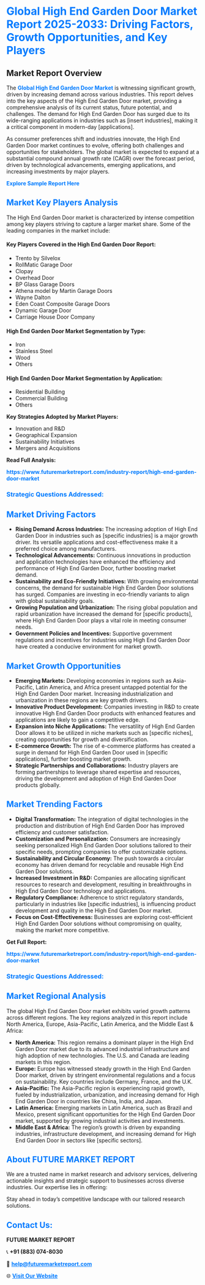 <h1 style="color: #007BFF;">Global High End Garden Door Market Report 2025-2033: Driving Factors, Growth Opportunities, and Key Players</h1>

<section id="overview">
<h2>Market Report Overview</h2>
<p>The <a href="https://www.futuremarketreport.com/industry-report/high-end-garden-door-market" style="color: #007BFF; text-decoration: none;"><strong>Global High End Garden Door Market</strong></a> is witnessing significant growth, driven by increasing demand across various industries. This report delves into the key aspects of the High End Garden Door market, providing a comprehensive analysis of its current status, future potential, and challenges. The demand for High End Garden Door has surged due to its wide-ranging applications in industries such as [insert industries], making it a critical component in modern-day [applications].</p>
<p>As consumer preferences shift and industries innovate, the High End Garden Door market continues to evolve, offering both challenges and opportunities for stakeholders. The global market is expected to expand at a substantial compound annual growth rate (CAGR) over the forecast period, driven by technological advancements, emerging applications, and increasing investments by major players.</p>
</section>

<section id="overview">
<p><a href="https://www.futuremarketreport.com/request-sample/reportId=54996" style="color: #007BFF; text-decoration: none;"><strong>Explore Sample Report Here</strong></a></p>
</section>

<section id="key-players">
<h2 style="color: #007BFF;">Market Key Players Analysis</h2>
<p>The High End Garden Door market is characterized by intense competition among key players striving to capture a larger market share. Some of the leading companies in the market include:</p>
<h4>Key Players Covered in the High End Garden Door Report:</h4>
<ul><li>Trento by Silvelox</li><li>RollMatic Garage Door</li><li>Clopay</li><li>Overhead Door</li><li>BP Glass Garage Doors</li><li>Athena model by Martin Garage Doors</li><li>Wayne Dalton</li><li>Eden Coast Composite Garage Doors</li><li>Dynamic Garage Door</li><li>Carriage House Door Company</li></ul>
<h4>High End Garden Door Market Segmentation by Type:</h4>
<ul><li>Iron</li><li>Stainless Steel</li><li>Wood</li><li>Others</li></ul>

<h4>High End Garden Door Market Segmentation by Application:</h4>
<ul><li>Residential Building</li><li>Commercial Building</li><li>Others</li></ul>
<p><strong>Key Strategies Adopted by Market Players:</strong></p>
<ul>
<li>Innovation and R&D</li>
<li>Geographical Expansion</li>
<li>Sustainability Initiatives</li>
<li>Mergers and Acquisitions</li>
</ul>
</section>

<section>
<p><strong>Read Full Analysis: </strong></p><a href="https://www.futuremarketreport.com/industry-report/high-end-garden-door-market" style="color: #007BFF; text-decoration: none;"><strong>https://www.futuremarketreport.com/industry-report/high-end-garden-door-market</strong></a>
<h3 style="color: #007BFF;">Strategic Questions Addressed:</h3>
</section>

<section id="driving-factors">
<h2 style="color: #007BFF;">Market Driving Factors</h2>
<ul>
<li><strong>Rising Demand Across Industries:</strong> The increasing adoption of High End Garden Door in industries such as [specific industries] is a major growth driver. Its versatile applications and cost-effectiveness make it a preferred choice among manufacturers.</li>
<li><strong>Technological Advancements:</strong> Continuous innovations in production and application technologies have enhanced the efficiency and performance of High End Garden Door, further boosting market demand.</li>
<li><strong>Sustainability and Eco-Friendly Initiatives:</strong> With growing environmental concerns, the demand for sustainable High End Garden Door solutions has surged. Companies are investing in eco-friendly variants to align with global sustainability goals.</li>
<li><strong>Growing Population and Urbanization:</strong> The rising global population and rapid urbanization have increased the demand for [specific products], where High End Garden Door plays a vital role in meeting consumer needs.</li>
<li><strong>Government Policies and Incentives:</strong> Supportive government regulations and incentives for industries using High End Garden Door have created a conducive environment for market growth.</li>
</ul>
</section>

<section id="growth-opportunities">
<h2 style="color: #007BFF;">Market Growth Opportunities</h2>
<ul>
<li><strong>Emerging Markets:</strong> Developing economies in regions such as Asia-Pacific, Latin America, and Africa present untapped potential for the High End Garden Door market. Increasing industrialization and urbanization in these regions are key growth drivers.</li>
<li><strong>Innovative Product Development:</strong> Companies investing in R&D to create innovative High End Garden Door products with enhanced features and applications are likely to gain a competitive edge.</li>
<li><strong>Expansion into Niche Applications:</strong> The versatility of High End Garden Door allows it to be utilized in niche markets such as [specific niches], creating opportunities for growth and diversification.</li>
<li><strong>E-commerce Growth:</strong> The rise of e-commerce platforms has created a surge in demand for High End Garden Door used in [specific applications], further boosting market growth.</li>
<li><strong>Strategic Partnerships and Collaborations:</strong> Industry players are forming partnerships to leverage shared expertise and resources, driving the development and adoption of High End Garden Door products globally.</li>
</ul>
</section>

<section id="trending-factors">
<h2 style="color: #007BFF;">Market Trending Factors</h2>
<ul>
<li><strong>Digital Transformation:</strong> The integration of digital technologies in the production and distribution of High End Garden Door has improved efficiency and customer satisfaction.</li>
<li><strong>Customization and Personalization:</strong> Consumers are increasingly seeking personalized High End Garden Door solutions tailored to their specific needs, prompting companies to offer customizable options.</li>
<li><strong>Sustainability and Circular Economy:</strong> The push towards a circular economy has driven demand for recyclable and reusable High End Garden Door solutions.</li>
<li><strong>Increased Investment in R&D:</strong> Companies are allocating significant resources to research and development, resulting in breakthroughs in High End Garden Door technology and applications.</li>
<li><strong>Regulatory Compliance:</strong> Adherence to strict regulatory standards, particularly in industries like [specific industries], is influencing product development and quality in the High End Garden Door market.</li>
<li><strong>Focus on Cost-Effectiveness:</strong> Businesses are exploring cost-efficient High End Garden Door solutions without compromising on quality, making the market more competitive.</li>
</ul>
</section>

<section>
<p><strong>Get Full Report: </strong></p><a href="https://www.futuremarketreport.com/industry-report/high-end-garden-door-market" style="color: #007BFF; text-decoration: none;"><strong>https://www.futuremarketreport.com/industry-report/high-end-garden-door-market</strong></a>
<h3 style="color: #007BFF;">Strategic Questions Addressed:</h3>
</section>


<section id="regional-analysis">
<h2 style="color: #007BFF;">Market Regional Analysis</h2>
<p>The global High End Garden Door market exhibits varied growth patterns across different regions. The key regions analyzed in this report include North America, Europe, Asia-Pacific, Latin America, and the Middle East & Africa:</p>
<ul>
<li><strong>North America:</strong> This region remains a dominant player in the High End Garden Door market due to its advanced industrial infrastructure and high adoption of new technologies. The U.S. and Canada are leading markets in this region.</li>
<li><strong>Europe:</strong> Europe has witnessed steady growth in the High End Garden Door market, driven by stringent environmental regulations and a focus on sustainability. Key countries include Germany, France, and the U.K.</li>
<li><strong>Asia-Pacific:</strong> The Asia-Pacific region is experiencing rapid growth, fueled by industrialization, urbanization, and increasing demand for High End Garden Door in countries like China, India, and Japan.</li>
<li><strong>Latin America:</strong> Emerging markets in Latin America, such as Brazil and Mexico, present significant opportunities for the High End Garden Door market, supported by growing industrial activities and investments.</li>
<li><strong>Middle East & Africa:</strong> The region’s growth is driven by expanding industries, infrastructure development, and increasing demand for High End Garden Door in sectors like [specific sectors].</li>
</ul>
</section>

<footer>
<h2 style="color: #007BFF;">About FUTURE MARKET REPORT</h2>
<p>We are a trusted name in market research and advisory services, delivering actionable insights and strategic support to businesses across diverse industries. Our expertise lies in offering:</p>

<p>Stay ahead in today’s competitive landscape with our tailored research solutions.</p>

<h2 style="color: #007BFF;">Contact Us:</h2>
<p><strong>FUTURE MARKET REPORT</strong></p>
<p>📞 <strong>+91 (883) 074-8030</strong></p>
<p>📧 <strong><a href="mailto:help@futuremarketreport.com" style="color: #007BFF;">help@futuremarketreport.com</a></strong></p>
<p>🌐 <strong><a href="https://www.futuremarketreport.com/" style="color: #007BFF;">Visit Our Website</a></strong></p>
</footer>